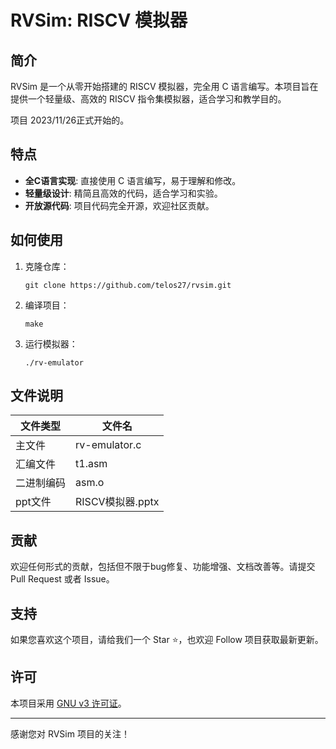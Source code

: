 # RVSim: RISCV 模拟器

## 简介

RVSim 是一个从零开始搭建的 RISCV 模拟器，完全用 C 语言编写。本项目旨在提供一个轻量级、高效的 RISCV 指令集模拟器，适合学习和教学目的。

项目 2023/11/26正式开始的。

## 特点

- **全C语言实现**: 直接使用 C 语言编写，易于理解和修改。
- **轻量级设计**: 精简且高效的代码，适合学习和实验。
- **开放源代码**: 项目代码完全开源，欢迎社区贡献。

## 如何使用

1. 克隆仓库：

    `git clone https://github.com/telos27/rvsim.git`


2. 编译项目：

    `make`


3. 运行模拟器：

    `./rv-emulator`

## 文件说明

| 文件类型     | 文件名            |
| ------------ | ----------------- |
| 主文件       | rv-emulator.c     |
| 汇编文件     | t1.asm            |
| 二进制编码   | asm.o             |
| ppt文件      | RISCV模拟器.pptx |



## 贡献

欢迎任何形式的贡献，包括但不限于bug修复、功能增强、文档改善等。请提交 Pull Request 或者 Issue。

## 支持

如果您喜欢这个项目，请给我们一个 Star ⭐️，也欢迎 Follow 项目获取最新更新。

## 许可

本项目采用 [GNU v3 许可证](LICENSE.txt)。

---

感谢您对 RVSim 项目的关注！
